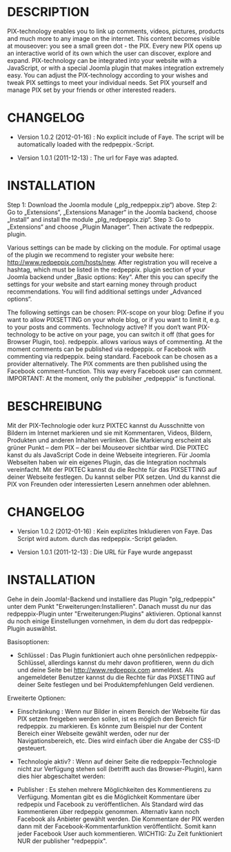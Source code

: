 DESCRIPTION
===========
PIX-technology enables you to link up comments, videos, pictures, products and much more to any image on the internet. This content becomes visible at mouseover: you see a small green dot - the PIX. Every new PIX opens up an interactive world of its own which the user can discover, explore and expand.
PIX-technology can be integrated into your website with a JavaScript, or with a special Joomla plugin that makes integration extremely easy. You can adjust the PIX-technology according to your wishes and tweak PIX settings to meet your individual needs. Set PIX yourself and manage PIX set by your friends or other interested readers.


CHANGELOG
=========

- Version 1.0.2 (2012-01-16) : No explicit include of Faye. The script will be automatically loaded with the redpeppix.-Script.

- Version 1.0.1 (2011-12-13) : The url for Faye was adapted.


INSTALLATION
============
Step 1: Download the Joomla module („plg_redpeppix.zip“) above.
Step 2: Go to „Extensions“, „Extensions Manager“ in the Joomla backend, choose „Install“ and install the module „plg_redpeppix.zip“.
Step 3: Go to „Extensions“ and choose „Plugin Manager“. Then activate the redpeppix. plugin.

Various settings can be made by clicking on the module. For optimal usage of the plugin we recommend to register your website here: http://www.redpeppix.com/hosts/new. After registration you will receive a hashtag, which must be listed in the redpeppix. plugin section of your Joomla backend under „Basic options: Key“. After this you can specify the settings for your website and start earning money through product recommendations. You will find additional settings under „Advanced options“.

The following settings can be chosen:
PIX-scope on your blog: Define if you want to allow PIXSETTING on your whole blog, or if you want to limit it, e.g. to your posts and comments.
Technology active? If you don‘t want PIX-technology to be active on your page, you can switch it off (that goes for Browser Plugin, too).
redpeppix. allows various ways of commenting. At the moment comments can be published via redpeppix. or Facebook with commenting via redpeppix. being standard. Facebook can be chosen as a provider alternatively. The PIX comments are then published using the Facebook comment-function. This way every Facebook user can comment. IMPORTANT: At the moment, only the publsiher „redpeppix“ is functional.





BESCHREIBUNG
============
Mit der PIX-Technologie oder kurz PIXTEC kannst du Ausschnitte von Bildern im Internet markieren und sie mit Kommentaren, Videos, Bildern, Produkten und anderen Inhalten verlinken. Die Markierung erscheint als grüner Punkt – dem PIX – der bei Mouseover sichtbar wird.
Die PIXTEC kanst du als JavaScript Code in deine Webseite integrieren. Für Joomla Webseiten haben wir ein eigenes Plugin, das die Integration nochmals vereinfacht. Mit der PIXTEC kannst du die Rechte für das PIXSETTING auf deiner Webseite festlegen. Du kannst selber PIX setzen. Und du kannst die PIX von Freunden oder interessierten Lesern annehmen oder ablehnen.

CHANGELOG
=========

- Version 1.0.2 (2012-01-16) : Kein explizites Inkludieren von Faye. Das Script wird autom. durch das redpeppix.-Script geladen.

- Version 1.0.1 (2011-12-13) : Die URL für Faye wurde angepasst

INSTALLATION
============
Gehe in dein Joomla!-Backend und installiere das Plugin "plg_redpeppix" unter dem Punkt "Erweiterungen:Installieren". Danach musst du nur das redpeppix-Plugin unter "Erweiterungen:Plugins" aktivieren. Optional kannst du noch einige Einstellungen vornehmen, in dem du dort das redpeppix-Plugin auswählst.

Basisoptionen:

- Schlüssel : Das Plugin funktioniert auch ohne persönlichen redpeppix-Schlüssel, allerdings kannst du mehr davon profitieren, wenn du dich und deine Seite bei http://www.redpeppix.com anmeldest. Als angemeldeter Benutzer kannst du die Rechte für das PIXSETTING auf deiner Seite festlegen und bei Produktempfehlungen Geld verdienen.

Erweiterte Optionen:

- Einschränkung : Wenn nur Bilder in einem Bereich der Webseite für das PIX setzen freigeben werden sollen, ist es möglich den Bereich für redpeppix. zu markieren. Es könnte zum Beispiel nur der Content Bereich einer Webseite gewählt werden, oder nur der Navigationsbereich, etc. Dies wird einfach über die Angabe der CSS-ID gesteuert.

- Technologie aktiv? : Wenn auf deiner Seite die redpeppix-Technologie nicht zur Verfügung stehen soll (betrifft auch das Browser-Plugin), kann dies hier abgeschaltet werden:

- Publisher : Es stehen mehrere Möglichkeiten des Kommentierens zu Verfügung. Momentan gibt es die Möglichkeit Kommentare über redpepix und Facebook zu veröffentlichen. Als Standard wird das kommentieren über redpeppix genommen. Alternativ kann noch Facebook als Anbieter gewählt werden. Die Kommentare der PIX werden dann mit der Facebook-Kommentarfunktion veröffentlicht. Somit kann jeder Facebook User auch kommentieren. WICHTIG: Zu Zeit funktioniert NUR der publisher "redpeppix".